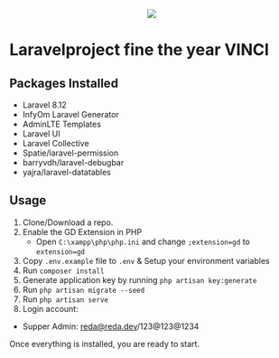 <p align="center"><img src="https://laravel.com/assets/img/components/logo-laravel.svg"></p>

# Laravelproject fine the year VINCI

## Packages Installed

-   Laravel 8.12
-   InfyOm Laravel Generator
-   AdminLTE Templates
-   Laravel UI
-   Laravel Collective
-   Spatie/laravel-permission
-   barryvdh/laravel-debugbar
-   yajra/laravel-datatables

## Usage

1. Clone/Download a repo.
1. Enable the GD Extension in PHP
    - Open `C:\xampp\php\php.ini` and change `;extension=gd` to `extension=gd`
1. Copy `.env.example` file to `.env` & Setup your environment variables
1. Run `composer install`
1. Generate application key by running `php artisan key:generate`
1. Run `php artisan migrate --seed`
1. Run `php artisan serve`
1. Login account:

-   Supper Admin: reda@reda.dev/123@123@1234

Once everything is installed, you are ready to start.
